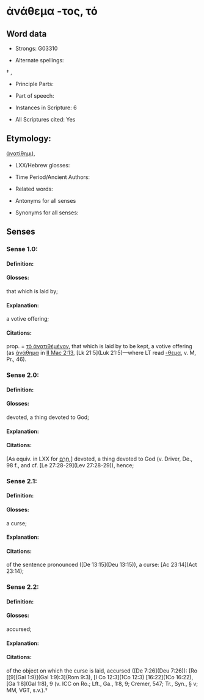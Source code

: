 # ἀνάθεμα -τος, τό

<!-- Status: S2=NeedsEdits -->
<!-- Lexica used for edits:   -->

## Word data

* Strongs: G03310

* Alternate spellings:

† , 

* Principle Parts: 


* Part of speech: 


* Instances in Scripture: 6

* All Scriptures cited: Yes

## Etymology: 

[ἀνατίθημι]()),

* LXX/Hebrew glosses: 


* Time Period/Ancient Authors: 


* Related words: 

* Antonyms for all senses

* Synonyms for all senses: 


## Senses 


### Sense  1.0: 

#### Definition: 

#### Glosses: 

that which is laid by; 

#### Explanation: 

a votive offering; 

#### Citations: 

prop. = [τὸ ἀνατιθέμένον](), that which is laid by to be kept, a votive offering (as [ἀνάθημα]() in [II Mac 2:13](2Macc.2.13), [Lk 21:5](Luk 21:5)—where LT read [-θεμα](), v. M, Pr., 46). 

### Sense  2.0: 

#### Definition: 

#### Glosses: 

devoted, a thing devoted to God; 

#### Explanation: 


#### Citations: 

[As equiv. in LXX for [חֵרֶם](//en-uhl/H2764),] devoted, a thing devoted to God (v. Driver, De., 98 f., and cf. [Le 27:28-29](Lev 27:28-29)), hence;

### Sense  2.1: 

#### Definition: 

#### Glosses: 

a curse; 

#### Explanation: 


#### Citations: 

of the sentence pronounced ([De 13:15](Deu 13:15)), a curse: [Ac 23:14](Act 23:14); 

### Sense  2.2: 

#### Definition: 

#### Glosses: 

accursed; 

#### Explanation: 


#### Citations: 

of the object on which the curse is laid, accursed ([De 7:26](Deu 7:26)): [Ro [[9](Gal 1:9)](Gal 1:9):3](Rom 9:3), [I Co 12:3](1Co 12:3) [16:22](1Co 16:22), [Ga 1:8](Gal 1:8), 9 (v. ICC on Ro.; Lft., Ga., 1:8, 9; Cremer, 547; Tr., Syn., § v; MM, VGT, s.v.).†
